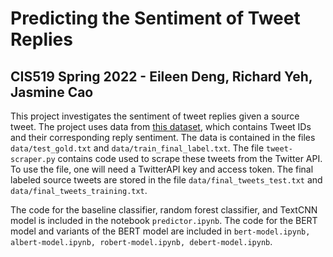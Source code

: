 # Predicting the Sentiment of Tweet Replies

## CIS519 Spring 2022 - Eileen Deng, Richard Yeh, Jasmine Cao

This project investigates the sentiment of tweet replies given a source tweet.
The project uses data from
[this dataset](https://www.kaggle.com/soroosharasteh/retweet/), which contains
Tweet IDs and their corresponding reply sentiment. The data is contained in the
files `data/test_gold.txt` and `data/train_final_label.txt`. The file
`tweet-scraper.py` contains code used to scrape these tweets from the Twitter
API. To use the file, one will need a TwitterAPI key and access token. The final
labeled source tweets are stored in the file `data/final_tweets_test.txt` and
`data/final_tweets_training.txt`.

The code for the baseline classifier, random forest classifier, and TextCNN
model is included in the notebook `predictor.ipynb`. The code for the BERT model
and variants of the BERT model are included in `bert-model.ipynb, albert-model.ipynb, robert-model.ipynb, debert-model.ipynb`.
